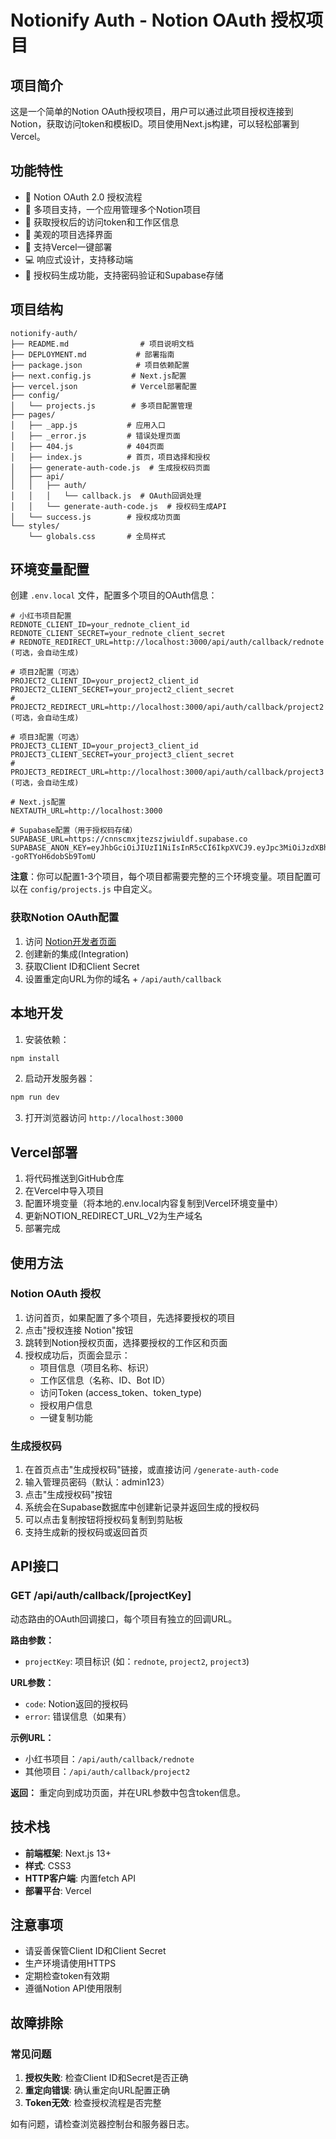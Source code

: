 # Notionify Auth - Notion OAuth 授权项目

## 项目简介

这是一个简单的Notion OAuth授权项目，用户可以通过此项目授权连接到Notion，获取访问token和模板ID。项目使用Next.js构建，可以轻松部署到Vercel。

## 功能特性

- 🔐 Notion OAuth 2.0 授权流程
- 🎯 多项目支持，一个应用管理多个Notion项目
- 📄 获取授权后的访问token和工作区信息
- 🎨 美观的项目选择界面
- 🚀 支持Vercel一键部署
- 💻 响应式设计，支持移动端
- 🔑 授权码生成功能，支持密码验证和Supabase存储

## 项目结构

```
notionify-auth/
├── README.md                # 项目说明文档
├── DEPLOYMENT.md           # 部署指南
├── package.json            # 项目依赖配置
├── next.config.js         # Next.js配置
├── vercel.json            # Vercel部署配置
├── config/
│   └── projects.js        # 多项目配置管理
├── pages/
│   ├── _app.js           # 应用入口
│   ├── _error.js         # 错误处理页面
│   ├── 404.js            # 404页面
│   ├── index.js          # 首页，项目选择和授权
│   ├── generate-auth-code.js  # 生成授权码页面
│   ├── api/
│   │   ├── auth/
│   │   │   └── callback.js  # OAuth回调处理
│   │   └── generate-auth-code.js  # 授权码生成API
│   └── success.js        # 授权成功页面
└── styles/
    └── globals.css       # 全局样式

```

## 环境变量配置

创建 `.env.local` 文件，配置多个项目的OAuth信息：

```env
# 小红书项目配置
REDNOTE_CLIENT_ID=your_rednote_client_id
REDNOTE_CLIENT_SECRET=your_rednote_client_secret
# REDNOTE_REDIRECT_URL=http://localhost:3000/api/auth/callback/rednote (可选，会自动生成)

# 项目2配置（可选）
PROJECT2_CLIENT_ID=your_project2_client_id
PROJECT2_CLIENT_SECRET=your_project2_client_secret
# PROJECT2_REDIRECT_URL=http://localhost:3000/api/auth/callback/project2 (可选，会自动生成)

# 项目3配置（可选）
PROJECT3_CLIENT_ID=your_project3_client_id
PROJECT3_CLIENT_SECRET=your_project3_client_secret
# PROJECT3_REDIRECT_URL=http://localhost:3000/api/auth/callback/project3 (可选，会自动生成)

# Next.js配置
NEXTAUTH_URL=http://localhost:3000

# Supabase配置（用于授权码存储）
SUPABASE_URL=https://cnnscmxjtezszjwiuldf.supabase.co
SUPABASE_ANON_KEY=eyJhbGciOiJIUzI1NiIsInR5cCI6IkpXVCJ9.eyJpc3MiOiJzdXBhYmFzZSIsInJlZiI6ImNubnNjbXhqdGV6c2p3dml1bGRmIiwicm9sZSI6InNlcnZpY2Vfcm9sZSIsImlhdCI6MTc1MDQ2NTAxNiwiZXhwIjoyMDY2MDQxMDE2fQ.rFWz62I3Pflf5LcB4jW2toI--goRTYoH6dobSb9TomU
```

**注意**：你可以配置1-3个项目，每个项目都需要完整的三个环境变量。项目配置可以在 `config/projects.js` 中自定义。

### 获取Notion OAuth配置

1. 访问 [Notion开发者页面](https://www.notion.so/my-integrations)
2. 创建新的集成(Integration)
3. 获取Client ID和Client Secret
4. 设置重定向URL为你的域名 + `/api/auth/callback`

## 本地开发

1. 安装依赖：
```bash
npm install
```

2. 启动开发服务器：
```bash
npm run dev
```

3. 打开浏览器访问 `http://localhost:3000`

## Vercel部署

1. 将代码推送到GitHub仓库
2. 在Vercel中导入项目
3. 配置环境变量（将本地的.env.local内容复制到Vercel环境变量中）
4. 更新NOTION_REDIRECT_URL_V2为生产域名
5. 部署完成

## 使用方法

### Notion OAuth 授权
1. 访问首页，如果配置了多个项目，先选择要授权的项目
2. 点击"授权连接 Notion"按钮
3. 跳转到Notion授权页面，选择要授权的工作区和页面
4. 授权成功后，页面会显示：
   - 项目信息（项目名称、标识）
   - 工作区信息（名称、ID、Bot ID）
   - 访问Token (access_token、token_type)
   - 授权用户信息
   - 一键复制功能

### 生成授权码
1. 在首页点击"生成授权码"链接，或直接访问 `/generate-auth-code`
2. 输入管理员密码（默认：admin123）
3. 点击"生成授权码"按钮
4. 系统会在Supabase数据库中创建新记录并返回生成的授权码
5. 可以点击复制按钮将授权码复制到剪贴板
6. 支持生成新的授权码或返回首页

## API接口

### GET /api/auth/callback/[projectKey]

动态路由的OAuth回调接口，每个项目有独立的回调URL。

**路由参数：**
- `projectKey`: 项目标识 (如：`rednote`, `project2`, `project3`)

**URL参数：**
- `code`: Notion返回的授权码
- `error`: 错误信息（如果有）

**示例URL：**
- 小红书项目：`/api/auth/callback/rednote`
- 其他项目：`/api/auth/callback/project2`

**返回：**
重定向到成功页面，并在URL参数中包含token信息。

## 技术栈

- **前端框架**: Next.js 13+
- **样式**: CSS3
- **HTTP客户端**: 内置fetch API
- **部署平台**: Vercel

## 注意事项

- 请妥善保管Client ID和Client Secret
- 生产环境请使用HTTPS
- 定期检查token有效期
- 遵循Notion API使用限制

## 故障排除

### 常见问题

1. **授权失败**: 检查Client ID和Secret是否正确
2. **重定向错误**: 确认重定向URL配置正确
3. **Token无效**: 检查授权流程是否完整

如有问题，请检查浏览器控制台和服务器日志。 